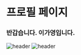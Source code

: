 # 프로필 페이지 

### 반갑습니다. 이가영입니다.
![header](https://capsule-render.vercel.app/api?type=transparent)
![header](https://capsule-render.vercel.app/api?text=Hello%World!)